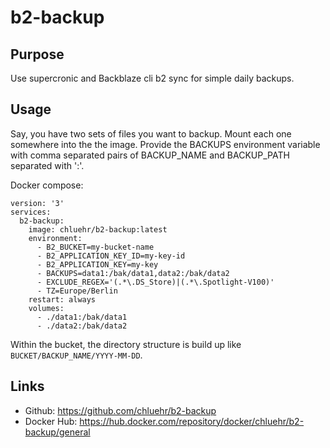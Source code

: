 # b2-backup

## Purpose

Use supercronic and Backblaze cli b2 sync for simple daily backups.

## Usage

Say, you have two sets of files you want to backup.
Mount each one somewhere into the the image.
Provide the BACKUPS environment variable with comma separated pairs
of BACKUP_NAME and BACKUP_PATH separated with ':'.

Docker compose:
```
version: '3'
services:
  b2-backup:
    image: chluehr/b2-backup:latest
    environment:
      - B2_BUCKET=my-bucket-name
      - B2_APPLICATION_KEY_ID=my-key-id
      - B2_APPLICATION_KEY=my-key
      - BACKUPS=data1:/bak/data1,data2:/bak/data2
      - EXCLUDE_REGEX='(.*\.DS_Store)|(.*\.Spotlight-V100)'
      - TZ=Europe/Berlin
    restart: always
    volumes:
      - ./data1:/bak/data1
      - ./data2:/bak/data2
```

Within the bucket, the directory structure is build up like ```BUCKET/BACKUP_NAME/YYYY-MM-DD```.

## Links

* Github: https://github.com/chluehr/b2-backup
* Docker Hub: https://hub.docker.com/repository/docker/chluehr/b2-backup/general

